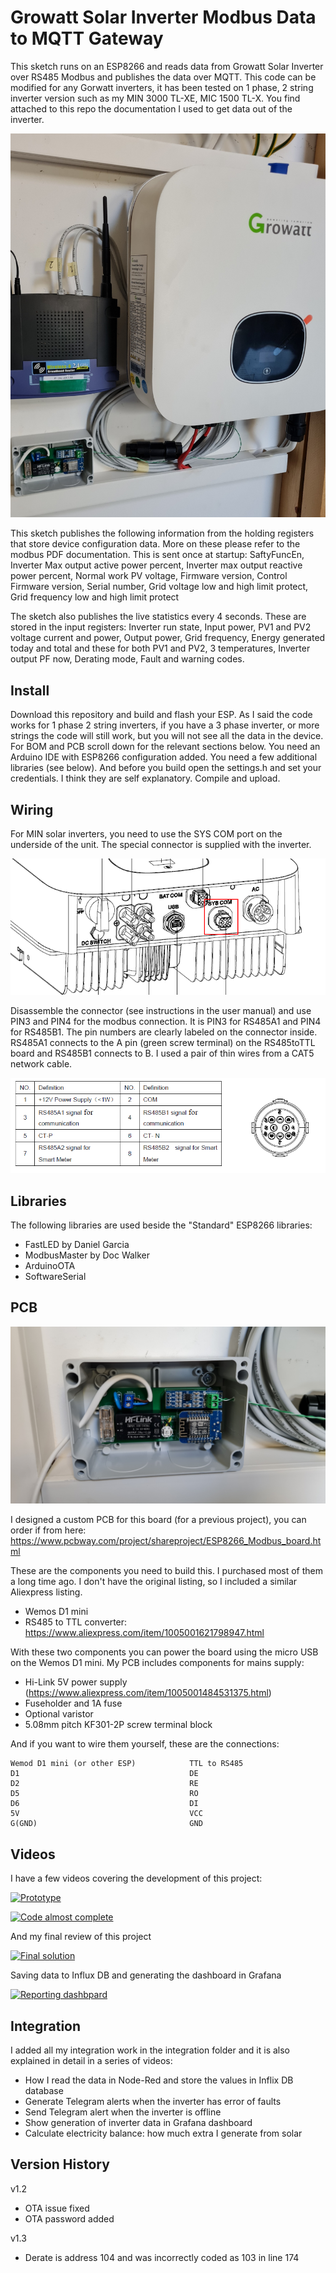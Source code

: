 # Growatt Solar Inverter Modbus Data to MQTT Gateway
This sketch runs on an ESP8266 and reads data from Growatt Solar Inverter over RS485 Modbus and publishes the data over MQTT. This code can be modified for any Gorwatt inverters, it has been tested on 1 phase, 2 string inverter version such as my MIN 3000 TL-XE, MIC 1500 TL-X. You find attached to this repo the documentation I used to get data out of the inverter.

![Setup](/img/setup.jpg)

This sketch publishes the following information from the holding registers that store device configuration data. More on these please refer to the modbus PDF documentation. This is sent once at startup:
SaftyFuncEn, Inverter Max output active power percent, Inverter max output reactive power percent, Normal work PV voltage, Firmware version, Control Firmware version, Serial number, Grid voltage low and high limit protect, Grid frequency low and high limit protect

The sketch also publishes the live statistics every 4 seconds. These are stored in the input registers:
Inverter run state, Input power, PV1 and PV2 voltage current and power, Output power, Grid frequency, Energy generated today and total and these for both PV1 and PV2, 3 temperatures, Inverter output PF now, Derating mode, Fault and warning codes.

## Install
Download this repository and build and flash your ESP. As I said the code works for 1 phase 2 string inverters, if you have a 3 phase inverter, or more strings the code will still work, but you will not see all the data in the device. For BOM and PCB scroll down for the relevant sections below.
You need an Arduino IDE with ESP8266 configuration added. You need a few additional libraries (see below). And before you build open the settings.h and set your credentials. I think they are self explanatory. Compile and upload.

## Wiring
For MIN solar inverters, you need to use the SYS COM port on the underside of the unit. The special connector is supplied with the inverter.

![Port](/img/comsysport.png)

Disassemble the connector (see instructions in the user manual) and use PIN3 and PIN4 for the modbus connection. It is PIN3 for RS485A1 and PIN4 for RS485B1. The pin numbers are clearly labeled on the connector inside. RS485A1 connects to the A pin (green screw terminal) on the RS485toTTL board and RS485B1 connects to B. I used a pair of thin wires from a CAT5 network cable.

![Pins](/img/portpins.png)

## Libraries
The following libraries are used beside the "Standard" ESP8266 libraries:
- FastLED by Daniel Garcia
- ModbusMaster by Doc Walker
- ArduinoOTA
- SoftwareSerial

## PCB

![Board](/img/board.jpg)

I designed a custom PCB for this board (for a previous project), you can order if from here: https://www.pcbway.com/project/shareproject/ESP8266_Modbus_board.html

These are the components you need to build this. I purchased most of them a long time ago. I don't have the original listing, so I included a similar Aliexpress listing.
- Wemos D1 mini
- RS485 to TTL converter: https://www.aliexpress.com/item/1005001621798947.html

With these two components you can power the board using the micro USB on the Wemos D1 mini. My PCB includes components for mains supply:
- Hi-Link 5V power supply (https://www.aliexpress.com/item/1005001484531375.html)
- Fuseholder and 1A fuse
- Optional varistor
- 5.08mm pitch KF301-2P screw terminal block

And if you want to wire them yourself, these are the connections:
```
Wemod D1 mini (or other ESP)            TTL to RS485
D1                                      DE
D2                                      RE
D5                                      RO
D6                                      DI
5V                                      VCC
G(GND)                                  GND
```

## Videos

I have a few videos covering the development of this project:

[![Prototype](https://img.youtube.com/vi/Mz1dJGthIJk/0.jpg)](https://www.youtube.com/watch?v=Mz1dJGthIJk)

[![Code almost complete](https://img.youtube.com/vi/krCdt2nv3BM/0.jpg)](https://www.youtube.com/watch?v=krCdt2nv3BM)

And my final review of this project

[![Final solution](https://img.youtube.com/vi/Mz1dJGthIJk/0.jpg)](https://www.youtube.com/watch?v=Mz1dJGthIJk)

Saving data to Influx DB and generating the dashboard in Grafana

[![Reporting dashbpard](https://img.youtube.com/vi/SZr8mhj-O7w/0.jpg)](https://www.youtube.com/watch?v=SZr8mhj-O7w)

## Integration

I added all my integration work in the integration folder and it is also explained in detail in a series of videos:
- How I read the data in Node-Red and store the values in Inflix DB database
- Generate Telegram alerts when the inverter has error of faults
- Send Telegram alert when the inverter is offline
- Show generation of inverter data in Grafana dashboard
- Calculate electricity balance: how much extra I generate from solar

## Version History

v1.2
- OTA issue fixed
- OTA password added

v1.3
- Derate is address 104 and was incorrectly coded as 103 in line 174
